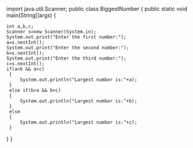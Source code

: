 import java.util.Scanner;
public class BiggestNumber 
{
  public static void main(String[]args)
  {
   
    int a,b,c;
    Scanner s=new Scanner(System.in);
    System.out.print("Enter the first number:");
    a=s.nextInt();
    System.out.print("Enter the second number:");
    b=s.nextInt();
    System.out.print("Enter the third number:");
    c=s.nextInt();
    if(a>b && a>c)
     {
         System.out.println("Largest number is:"+a);
     } 
     else if(b>a && b>c)
     {
         System.out.println("Largest number is:"+b);
     }
     else
     {
         System.out.println("Largest number is:"+c);
     }
    
   }
  }
